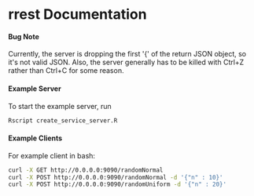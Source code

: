 rrest Documentation 
====================

#### Bug Note
Currently, the server is dropping the first '{' of the return JSON object, so it's not valid JSON. 
Also, the server generally has to be killed with Ctrl+Z rather than Ctrl+C for some reason.

#### Example Server
To start the example server, run
```bash
Rscript create_service_server.R
```

#### Example Clients

For example client in bash:

```bash
curl -X GET http://0.0.0.0:9090/randomNormal
curl -X POST http://0.0.0.0:9090/randomNormal -d '{"n" : 10}'
curl -X POST http://0.0.0.0:9090/randomUniform -d '{"n" : 20}'
```

